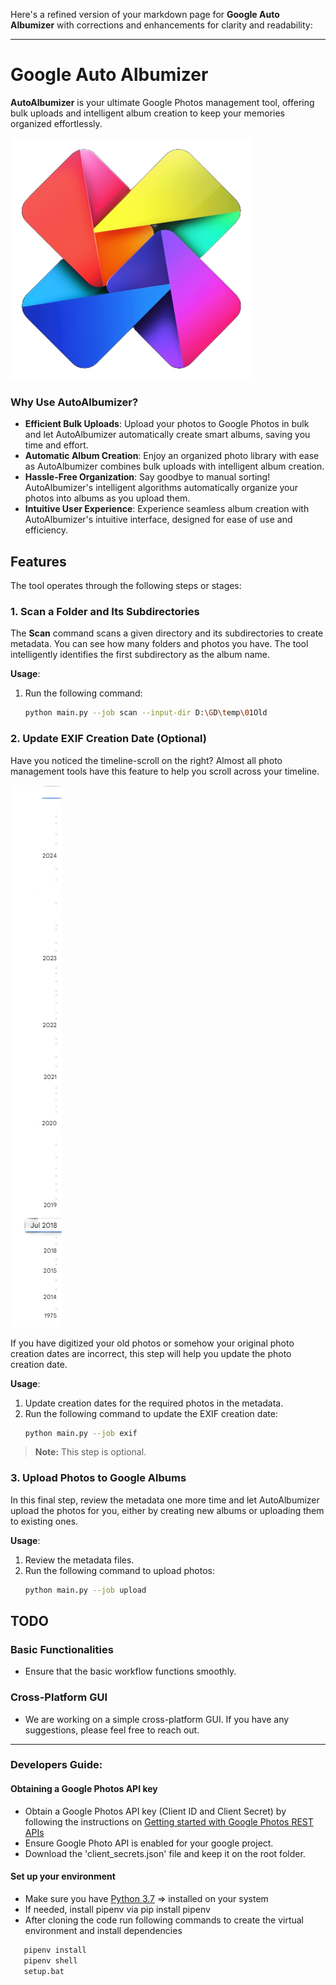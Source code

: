 Here's a refined version of your markdown page for **Google Auto Albumizer** with corrections and enhancements for clarity and readability:

---

# Google Auto Albumizer

**AutoAlbumizer** is your ultimate Google Photos management tool, offering bulk uploads and intelligent album creation to keep your memories organized effortlessly.

![Google Auto Albumizer](graphics/GAutoAlbumizer_logo_v2_m.png)

### Why Use AutoAlbumizer?
- **Efficient Bulk Uploads**: Upload your photos to Google Photos in bulk and let AutoAlbumizer automatically create smart albums, saving you time and effort.
- **Automatic Album Creation**: Enjoy an organized photo library with ease as AutoAlbumizer combines bulk uploads with intelligent album creation.
- **Hassle-Free Organization**: Say goodbye to manual sorting! AutoAlbumizer's intelligent algorithms automatically organize your photos into albums as you upload them.
- **Intuitive User Experience**: Experience seamless album creation with AutoAlbumizer's intuitive interface, designed for ease of use and efficiency.

## Features

The tool operates through the following steps or stages:

### 1. Scan a Folder and Its Subdirectories

The **Scan** command scans a given directory and its subdirectories to create metadata. You can see how many folders and photos you have. The tool intelligently identifies the first subdirectory as the album name.

**Usage**:
1. Run the following command:
   ```bash
   python main.py --job scan --input-dir D:\GD\temp\01Old
   ```

### 2. Update EXIF Creation Date (Optional)

Have you noticed the timeline-scroll on the right? Almost all photo management tools have this feature to help you scroll across your timeline.

![Google Photo Timeline Scroll](graphics/google-photos-timeline-scroll.png)

If you have digitized your old photos or somehow your original photo creation dates are incorrect, this step will help you update the photo creation date.

**Usage**:
1. Update creation dates for the required photos in the metadata.
2. Run the following command to update the EXIF creation date:
   ```bash
   python main.py --job exif
   ```

> **Note:** This step is optional.

### 3. Upload Photos to Google Albums

In this final step, review the metadata one more time and let AutoAlbumizer upload the photos for you, either by creating new albums or uploading them to existing ones.

**Usage**:
1. Review the metadata files.
2. Run the following command to upload photos:
   ```bash
   python main.py --job upload
   ```

## TODO

### Basic Functionalities

- Ensure that the basic workflow functions smoothly.

### Cross-Platform GUI

- We are working on a simple cross-platform GUI. If you have any suggestions, please feel free to reach out.

---

### Developers Guide:

#### Obtaining a Google Photos API key

- Obtain a Google Photos API key (Client ID and Client Secret) by following the instructions on [Getting started with Google Photos REST APIs](https://developers.google.com/photos/library/guides/get-started)
- Ensure Google Photo API is enabled for your google project.
- Download the 'client_secrets.json' file and keep it on the root folder.

#### Set up your environment

- Make sure you have [Python 3.7](https://www.python.org/downloads/) => installed on your system
- If needed, install pipenv via pip install pipenv
- After cloning the code run following commands to create the virtual environment and install dependencies

```bash
   pipenv install
   pipenv shell
   setup.bat
```
